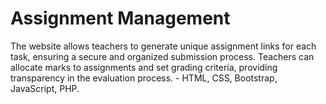 # Assignment Management

The website allows teachers to generate unique assignment links for each task, ensuring a secure and organized submission process. Teachers can allocate marks to assignments and set grading criteria, providing transparency in the evaluation process. - HTML, CSS, Bootstrap, JavaScript, PHP.

